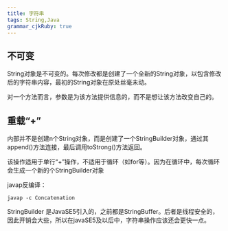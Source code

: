 ```yaml
---
title: 字符串
tags: String,Java
grammar_cjkRuby: true
---
```

## 不可变

String对象是不可变的。每次修改都是创建了一个全新的String对象，以包含修改后的字符串内容，最初的String对象在原处丝毫未动。

对一个方法而言，参数是为该方法提供信息的，而不是想让该方法改变自己的。

## 重载“+”

内部并不是创建n个String对象，而是创建了一个StringBuilder对象，通过其append()方法连接，最后调用toStrong()方法返回。

该操作适用于单行“+”操作，不适用于循环（如for等）。因为在循环中，每次循环会生成一个新的个StringBuilder对象

javap反编译：
```
javap -c Concatenation
```

StringBuilder 是JavaSE5引入的，之前都是StringBuffer。后者是线程安全的，因此开销会大些，所以在javaSE5及以后中，字符串操作应该还会更快一点。
